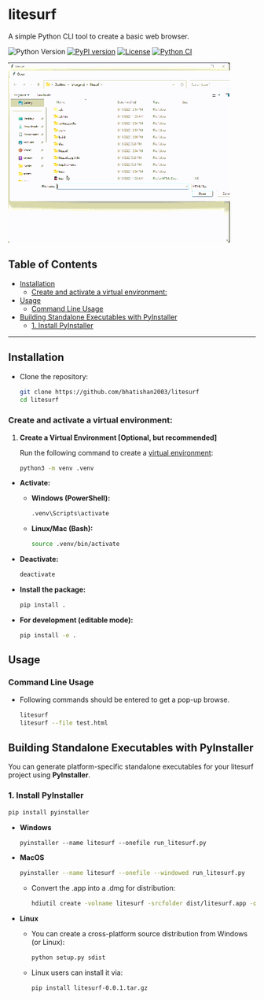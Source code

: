 # litesurf <!-- omit in toc -->

A simple Python CLI tool to create a basic web browser.

![Python Version](https://img.shields.io/badge/python-3.11-blue.svg)
[![PyPI version](https://img.shields.io/pypi/v/litesurf.svg?color=blue)](https://pypi.org/project/litesurf/)
[![License](https://img.shields.io/github/license/bhatishan2003/litesurf)](LICENSE)
[![Python CI](https://github.com/bhatishan2003/litesurf/actions/workflows/python-app.yml/badge.svg)](https://github.com/bhatishan2003/litesurf/actions/workflows/python-app.yml)

![Demo](https://raw.githubusercontent.com/bhatishan2003/litesurf/main/assets/demo.gif)

## Table of Contents <!-- omit in toc -->

-   [Installation](#installation)
    -   [Create and activate a virtual environment:](#create-and-activate-a-virtual-environment)
-   [Usage](#usage)
    -   [Command Line Usage](#command-line-usage)
-   [Building Standalone Executables with PyInstaller](#building-standalone-executables-with-pyinstaller)
    -   [1. Install PyInstaller](#1-install-pyinstaller)

---

## Installation

-   Clone the repository:

    ```bash
    git clone https://github.com/bhatishan2003/litesurf
    cd litesurf
    ```

### Create and activate a virtual environment:

1. **Create a Virtual Environment [Optional, but recommended]**

    Run the following command to create a [virtual environment](https://docs.python.org/3/library/venv.html):

    ```bash
    python3 -m venv .venv
    ```

-   **Activate:**

    -   **Windows (PowerShell):**

        ```bash
        .venv\Scripts\activate
        ```

    -   **Linux/Mac (Bash):**

        ```bash
        source .venv/bin/activate
        ```

-   **Deactivate:**

    ```bash
    deactivate
    ```

-   **Install the package:**

    ```bash
    pip install .
    ```

-   **For development (editable mode):**

    ```bash
    pip install -e .
    ```

## Usage

### Command Line Usage

-   Following commands should be entered to get a pop-up browse.

    ```bash
    litesurf
    litesurf --file test.html
    ```

## Building Standalone Executables with PyInstaller

You can generate platform-specific standalone executables for your litesurf project using **PyInstaller**.

### 1. Install PyInstaller

```bash
pip install pyinstaller
```

-   **Windows**

    ```poweshell
    pyinstaller --name litesurf --onefile run_litesurf.py
    ```

-   **MacOS**

    ```bash
    pyinstaller --name litesurf --onefile --windowed run_litesurf.py
    ```

    -   Convert the .app into a .dmg for distribution:

        ```bash
        hdiutil create -volname litesurf -srcfolder dist/litesurf.app -ov -format UDZO litesurf.dmg
        ```

-   **Linux**

    -   You can create a cross-platform source distribution from Windows (or Linux):

        ```bash
        python setup.py sdist
        ```

    -   Linux users can install it via:
        ```bash
        pip install litesurf-0.0.1.tar.gz
        ```
